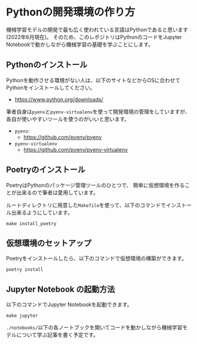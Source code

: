 # Pythonの開発環境の作り方

機械学習モデルの開発で最も広く使われている言語はPythonであると思います(2022年6月現在)。
そのため、このレポジトリはPythonのコードをJupyter Notebookで動かしながら機械学習の基礎を学ぶことにします。

## Pythonのインストール
Pythonを動作させる環境がない人は、以下のサイトなどからOSに合わせてPythonをインストールしてください。
- https://www.python.org/downloads/

筆者自身は`pyenv`と`pyenv-virtualenv`を使って開発環境の管理をしていますが、各自が使いやすいツールを使うのがいいと思います。

- `pyenv`: 
    - https://github.com/pyenv/pyenv
- `pyenv-virtualenv`
    - https://github.com/pyenv/pyenv-virtualenv

## Poetryのインストール
PoetryはPythonのパッケージ管理ツールのひとつで、
簡単に仮想環境を作ることが出来るので筆者は愛用しています。

ルートディレクトリに用意した`Makefile`を使って、以下のコマンドでインストール出来るようにしています。

```
make install_poetry
```

## 仮想環境のセットアップ
Poetryをインストールしたら、以下のコマンドで仮想環境の構築ができます。

```
poetry install
```

## Jupyter Notebook の起動方法
以下のコマンドでJupyter Notebookを起動できます。
```
make jupyter
```
`./notebooks/`以下の各ノートブックを開いてコードを動かしながら機械学習モデルについて学ぶ記事を書く予定です。
